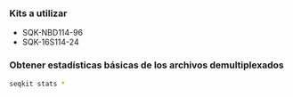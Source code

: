 ### Kits a utilizar 
- SQK-NBD114-96
- SQK-16S114-24

### Obtener estadísticas básicas de los archivos demultiplexados
```bash
seqkit stats *
```
